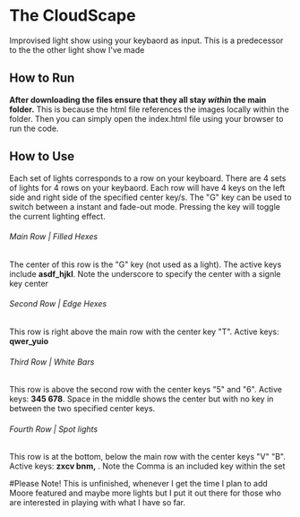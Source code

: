 # The CloudScape
Improvised light show using your keybaord as input. This is a predecessor to the the other light show I've made

## How to Run
**After downloading the files ensure that they all stay _within_ the main folder.** 
This is because the html file references the images locally within the folder. Then you can simply open the index.html file using your browser to run the code.

## How to Use
Each set of lights corresponds to a row on your keyboard. There are 4 sets of lights for 4 rows on your keybaord. Each row will have 4 keys on the left side and right side of the specified center key/s.
The "G" key can be used to switch between a instant and fade-out mode. Pressing the key will toggle the current lighting effect.

###### Main Row | Filled Hexes
The center of this row is the "G" key (not used as a light). The active keys include **asdf_hjkl**. Note the underscore to specify the center with a signle key center

###### Second Row | Edge Hexes
This row is right above the main row with the center key "T". Active keys: **qwer_yuio**

###### Third Row | White Bars
This row is above the second row with the center keys "5" and "6". Active keys: **345 678**. Space in the middle shows the center but with no key in between the two specified center keys.

###### Fourth Row | Spot lights
This row is at the bottom, below the main row with the center keys "V" "B". Active keys: **zxcv bnm,** . Note the Comma is an included key within the set

#Please Note!
This is unfinished, whenever I get the time I plan to add Moore featured and maybe more lights but I put it out there for those who are interested in playing with what I have so far. 
